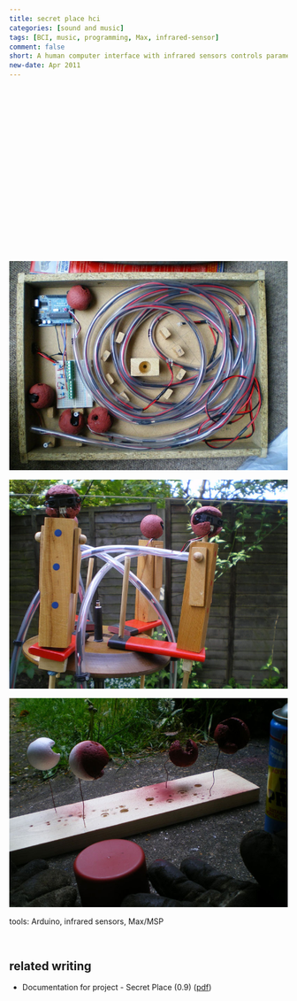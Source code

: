 ```yaml
---
title: secret place hci
categories: [sound and music]
tags: [BCI, music, programming, Max, infrared-sensor]
comment: false
short: A human computer interface with infrared sensors controls parameters of a soundscape e.g. spacialisation and instrument volume.
new-date: Apr 2011
---
```

<br>
<div class="wistia_responsive_padding" style="padding:56.25% 0 0 0;position:relative;"><div class="wistia_responsive_wrapper" style="height:100%;left:0;position:absolute;top:0;width:100%;">
<div id="wistia_irfrbu2ryd" class="wistia_embed" style="width:100%px;height:100%px;">&nbsp;</div>
</div></div>
<script charset="ISO-8859-1" src="//fast.wistia.com/assets/external/E-v1.js"></script>
<script>
wistiaEmbed = Wistia.embed("irfrbu2ryd", {
  videoFoam: true
});
</script>

![box](/../assets/img/2011-04-06-secret-place-01.jpg)

![heads](/../assets/img/2011-04-06-secret-place-02.jpg)

![spraying](/../assets/img/2011-04-06-secret-place-03.jpg)

tools: Arduino, infrared sensors, Max/MSP

<br>

## related writing
- Documentation for project - Secret Place (0.9) (<a href="/../assets/doc/K_Hofstadter_2010_Secret_Place_Project.pdf">pdf</a>)    
